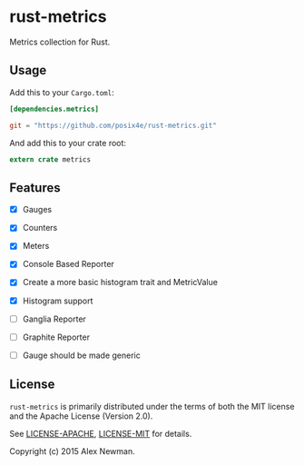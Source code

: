 # rust-metrics

Metrics collection for Rust.

## Usage

Add this to your `Cargo.toml`:

```toml
[dependencies.metrics]

git = "https://github.com/posix4e/rust-metrics.git"
```

And add this to your crate root:

```rust
extern crate metrics
```

## Features

- [x] Gauges
- [x] Counters
- [x] Meters
- [x] Console Based Reporter
- [x] Create a more basic histogram trait and MetricValue
- [x] Histogram support
- [ ] Ganglia Reporter
- [ ] Graphite Reporter
- [ ] Gauge should be made generic


## License

`rust-metrics` is primarily distributed under the terms of both the MIT license and the
Apache License (Version 2.0).

See [LICENSE-APACHE](LICENSE-APACHE), [LICENSE-MIT](LICENSE-MIT) for details.

Copyright (c) 2015 Alex Newman.
